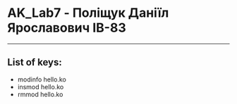 # AK_Lab7 - Поліщук Даніїл Ярославович ІВ-83
---
## **List of keys:**
+ modinfo hello.ko
+ insmod hello.ko
+ rmmod hello.ko
